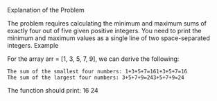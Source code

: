 Explanation of the Problem

The problem requires calculating the minimum and maximum sums of exactly four out of five given positive integers. You need to print the minimum and maximum values as a single line of two space-separated integers.
Example

For the array arr = [1, 3, 5, 7, 9], we can derive the following:

    The sum of the smallest four numbers: 1+3+5+7=161+3+5+7=16
    The sum of the largest four numbers: 3+5+7+9=243+5+7+9=24

The function should print: 16 24